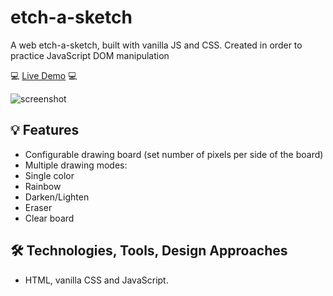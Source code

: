 #  etch-a-sketch
A web etch-a-sketch, built with vanilla JS and CSS.
Created in order to practice JavaScript DOM manipulation

💻 [Live Demo](https://perugi.github.io/odin-etch-a-sketch/) 💻

![screenshot](https://github.com/perugi/odin-etch-a-sketch/assets/38496182/fec4a6b4-1e4a-4d3d-b132-9d937c185898)

## 💡 Features
- Configurable drawing board (set number of pixels per side of the board)
- Multiple drawing modes:
 - Single color
 - Rainbow
 - Darken/Lighten
 - Eraser
- Clear board    

## 🛠️ Technologies, Tools, Design Approaches
- HTML, vanilla CSS and JavaScript.
